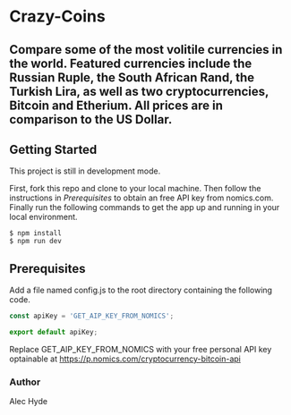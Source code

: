 # Crazy-Coins

Compare some of the most volitile currencies in the world. Featured currencies include the Russian Ruple, the South African Rand, the Turkish Lira, as well as two cryptocurrencies, Bitcoin and Etherium. All prices are in comparison to the US Dollar. 
---



## Getting Started

This project is still in development mode. 

First, fork this repo and clone to your local machine. Then follow the instructions in *Prerequisites* to obtain an free API key from nomics.com. Finally run the following commands to get the app up and running in your local environment. 
```
$ npm install
$ npm run dev
```


## Prerequisites
Add a file named config.js to the root directory containing the following code. 
```javascript
const apiKey = 'GET_AIP_KEY_FROM_NOMICS';

export default apiKey;
```
Replace GET_AIP_KEY_FROM_NOMICS with your free personal API key optainable at https://p.nomics.com/cryptocurrency-bitcoin-api


### Author
Alec Hyde
